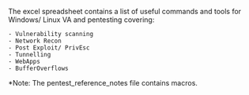 The excel spreadsheet contains a list of useful commands and tools for Windows/ Linux VA and pentesting covering:
```
- Vulnerability scanning
- Network Recon
- Post Exploit/ PrivEsc
- Tunnelling
- WebApps
- BufferOverflows
```

*Note:
The pentest_reference_notes file contains macros.
